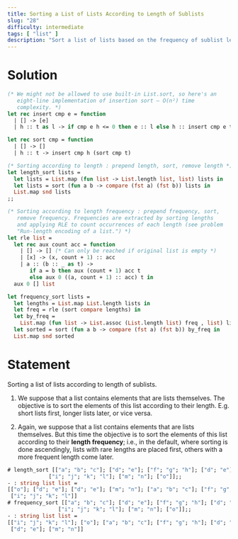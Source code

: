 ```yaml
---
title: Sorting a List of Lists According to Length of Sublists
slug: "28"
difficulty: intermediate
tags: [ "list" ]
description: "Sort a list of lists based on the frequency of sublist lengths in ascending order, with lists of less frequent lengths coming first."
---
```


# Solution

```ocaml
(* We might not be allowed to use built-in List.sort, so here's an
   eight-line implementation of insertion sort — O(n²) time
   complexity. *)
let rec insert cmp e = function
  | [] -> [e]
  | h :: t as l -> if cmp e h <= 0 then e :: l else h :: insert cmp e t

let rec sort cmp = function
  | [] -> []
  | h :: t -> insert cmp h (sort cmp t)

(* Sorting according to length : prepend length, sort, remove length *)
let length_sort lists =
  let lists = List.map (fun list -> List.length list, list) lists in
  let lists = sort (fun a b -> compare (fst a) (fst b)) lists in
  List.map snd lists
;;

(* Sorting according to length frequency : prepend frequency, sort,
   remove frequency. Frequencies are extracted by sorting lengths
   and applying RLE to count occurrences of each length (see problem
   "Run-length encoding of a list.") *)
let rle list =
  let rec aux count acc = function
    | [] -> [] (* Can only be reached if original list is empty *)
    | [x] -> (x, count + 1) :: acc
    | a :: (b :: _ as t) ->
       if a = b then aux (count + 1) acc t
       else aux 0 ((a, count + 1) :: acc) t in
  aux 0 [] list

let frequency_sort lists =
  let lengths = List.map List.length lists in
  let freq = rle (sort compare lengths) in
  let by_freq =
    List.map (fun list -> List.assoc (List.length list) freq , list) lists in
  let sorted = sort (fun a b -> compare (fst a) (fst b)) by_freq in
  List.map snd sorted
```

# Statement

Sorting a list of lists according to length of sublists.

1. We suppose that a list contains elements that are lists themselves.
The objective is to sort the elements of this list according to their
length. E.g. short lists first, longer lists later, or vice versa.

2. Again, we suppose that a list contains elements that are lists
themselves. But this time the objective is to sort the elements of this
list according to their **length frequency**; i.e., in the default,
where sorting is done ascendingly, lists with rare lengths are placed
first, others with a more frequent length come later.

```ocaml
# length_sort [["a"; "b"; "c"]; ["d"; "e"]; ["f"; "g"; "h"]; ["d"; "e"];
             ["i"; "j"; "k"; "l"]; ["m"; "n"]; ["o"]];;
- : string list list =
[["o"]; ["d"; "e"]; ["d"; "e"]; ["m"; "n"]; ["a"; "b"; "c"]; ["f"; "g"; "h"];
 ["i"; "j"; "k"; "l"]]
# frequency_sort [["a"; "b"; "c"]; ["d"; "e"]; ["f"; "g"; "h"]; ["d"; "e"];
                ["i"; "j"; "k"; "l"]; ["m"; "n"]; ["o"]];;
- : string list list =
[["i"; "j"; "k"; "l"]; ["o"]; ["a"; "b"; "c"]; ["f"; "g"; "h"]; ["d"; "e"];
 ["d"; "e"]; ["m"; "n"]]
```
